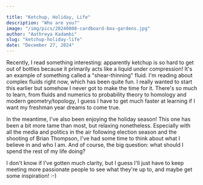 ```yaml
---

title: "Ketchup, Holiday, Life"
description: "Who are you?"
image: "/img/pics/20240808-cardboard-box-gardens.jpg"
author: "Aathreya Kadambi"
slug: "ketchup-holiday-life"
date: "December 27, 2024"
---
```


Recently, I read something interesting: apparently ketchup is so hard to get out of bottles because it primarily acts like a liquid under compression! It's an example of something called a "shear-thinning" fluid. I'm reading about complex fluids right now, which has been quite fun. I really wanted to start this earlier but somehow I never got to make the time for it. There's so much to learn, from fluids and numerics to probability theory to homology and modern geometry/topology, I guess I have to get much faster at learning if I want my freshman year dreams to come true.

In the meantime, I've also been enjoying the holiday season! This one has been a bit more tame than most, but relaxing nonetheless. Especially with all the media and politics in the air following election season and the shooting of Brian Thompson, I've had some time to think about what I believe in and who I am. And of course, the big question: what should I spend the rest of my life doing?

I don't know if I've gotten much clarity, but I guess I'll just have to keep meeting more passionate people to see what they're up to, and maybe get some inspiration! :-)